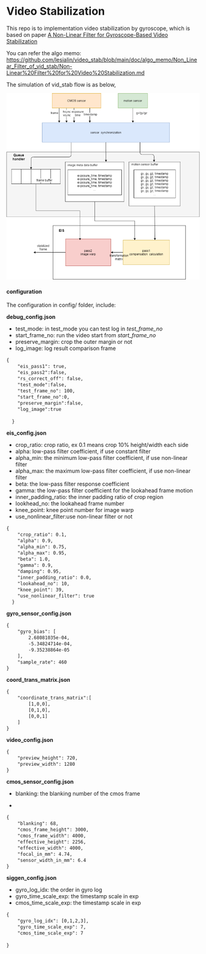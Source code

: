 # Video Stabilization

This repo is to implementation video stabilization by gyroscope, which is based on paper [A Non-Linear Filter for Gyroscope-Based Video
Stabilization](https://research.nvidia.com/sites/default/files/pubs/2014-09_A-Non-Linear-Filter/bell_troccoli_pulli_eccv2014.pdf)

You can refer the algo memo: https://github.com/lesialin/video_stab/blob/main/doc/algo_memo/Non_Linear_Filter_of_vid_stab/Non-Linear%20Filter%20for%20Video%20Stabilization.md


The simulation of vid_stab flow is as below, 

![](image/EIS_sys.png)


#### configuration

The configuration in config/ folder, include:

**debug_config.json**

- test_mode: in test_mode you can test log in _test_frame_no_ 
- start_frame_no: run the video start from _start_frame_no_
- preserve_margin: crop the outer margin or not
- log_image: log result comparison frame 
  
```
{
    "eis_pass1": true,
    "eis_pass2":false,
    "rs_correct_off": false,
    "test_mode":false,
    "test_frame_no": 100,
    "start_frame_no":0,
    "preserve_margin":false,
    "log_image":true   
    
  }

```

**eis_config.json**

- crop_ratio: crop ratio, ex 0.1 means crop 10% height/width each side
- alpha: low-pass filter coefficient, if use constant filter
- alpha_min: the minimum low-pass filter coefficient, if use non-linear filter
- alpha_max: the maximum low-pass filter coefficient, if use non-linear filter
- beta: the low-pass filter response coefficient
- gamma: the low-pass filter coefficient for the lookahead frame motion
- inner_padding_ratio: the inner padding ratio of crop region
- lookhead_no: the lookahead frame number 
- knee_point: knee point number for image warp
- use_nonlinear_filter:use non-linear filter or not

```
{
    "crop_ratio": 0.1,
    "alpha": 0.9,
    "alpha_min": 0.75,
    "alpha_max": 0.95,
    "beta": 1.0,
    "gamma": 0.9,
    "damping": 0.95,
    "inner_padding_ratio": 0.0,
    "lookahead_no": 10,
    "knee_point": 39,
    "use_nonlinear_filter": true
  }
```

**gyro_sensor_config.json**

```
{
    "gyro_bias": [
        2.68081035e-04,
        -5.34824714e-04,
        -9.35238864e-05
    ],
    "sample_rate": 460
}
```

**coord_trans_matrix.json**

```
{
    "coordinate_trans_matrix":[
        [1,0,0],
        [0,1,0],
        [0,0,1]
    ]
}
```

**video_config.json**

```
{
    "preview_height": 720,
    "preview_width": 1280
}
```

**cmos_sensor_config.json**

- blanking: the blanking number of the cmos frame
  
- 
```
{
    "blanking": 68,
    "cmos_frame_height": 3000,
    "cmos_frame_width": 4000,
    "effective_height": 2256,
    "effective_width": 4000,
    "focal_in_mm": 4.74,
    "sensor_width_in_mm": 6.4
}
```

**siggen_config.json**

- gyro_log_idx: the order in gyro log 
- gyro_time_scale_exp: the timestamp scale in exp
- cmos_time_scale_exp: the timestamp scale in exp
  
```
{
    "gyro_log_idx": [0,1,2,3],
    "gyro_time_scale_exp": 7,
    "cmos_time_scale_exp": 7
    
}

```

